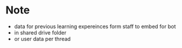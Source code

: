 # Note
- data for previous learning expereinces form staff to embed for bot
- in shared drive folder
- or user data per thread

